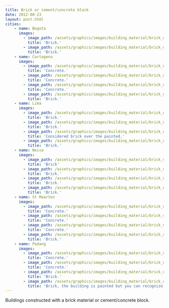 ```yaml
---
title: Brick or cement/concrete block
date: 2012-08-23
layout: post.html
cities:
    - name: Bogota
      images:        
        - image_path: /assets/graphics/images/building_material/brick_or_cement-concrete_block/brick_bogota_01.jpg
          title: 'Brick.'
        - image_path: /assets/graphics/images/building_material/brick_or_cement-concrete_block/brick_bogota_02.jpg
          title: 'Brick.'
    - name: Cartagena
      images:
        - image_path: /assets/graphics/images/building_material/brick_or_cement-concrete_block/concrete_cartagena_01.jpg
          title: 'Concrete.'
        - image_path: /assets/graphics/images/building_material/brick_or_cement-concrete_block/brick_cartagena_02.jpg
          title: 'Concrete.'
        - image_path: /assets/graphics/images/building_material/brick_or_cement-concrete_block/concrete_cartagena_03.jpg
          title: 'Concrete.'
        - image_path: /assets/graphics/images/building_material/brick_or_cement-concrete_block/brick_cartagena_04.jpg
          title: 'Brick.'
    - name: Lima
      images:
        - image_path: /assets/graphics/images/building_material/brick_or_cement-concrete_block/brick_lima_01.jpg
          title: 'Brick.'
        - image_path: /assets/graphics/images/building_material/brick_or_cement-concrete_block/brick_lima_02.jpg
          title: 'Brick.'
        - image_path: /assets/graphics/images/building_material/brick_or_cement-concrete_block/brick_lima_03.jpg
          title: 'Considered brick over the painted.'
        - image_path: /assets/graphics/images/building_material/brick_or_cement-concrete_block/brick_lima_04.jpg
          title: 'Brick.'
    - name: Neiva
      images:
        - image_path: /assets/graphics/images/building_material/brick_or_cement-concrete_block/brick_neiva_01.jpg
          title: 'Brick'
        - image_path: /assets/graphics/images/building_material/brick_or_cement-concrete_block/brick_neiva_02.jpg
          title: 'Brick.'
        - image_path: /assets/graphics/images/building_material/brick_or_cement-concrete_block/brick_neiva_03.jpg
          title: 'Brick.'
        - image_path: /assets/graphics/images/building_material/brick_or_cement-concrete_block/brick_neiva_04.jpg
          title: 'Brick.'
    - name: St Maarten
      images:
        - image_path: /assets/graphics/images/building_material/brick_or_cement-concrete_block/concrete_st_maarten_01.jpg
          title: 'Concrete.'
        - image_path: /assets/graphics/images/building_material/brick_or_cement-concrete_block/concrete_st_maarten_02.jpg
          title: 'Concrete.'
        - image_path: /assets/graphics/images/building_material/brick_or_cement-concrete_block/concrete_st_maarten_03.jpg
          title: 'Concrete.'
        - image_path: /assets/graphics/images/building_material/brick_or_cement-concrete_block/brick_st_maarten_04.jpg
          title: 'Brick.'
    - name: Padang
      images:
        - image_path: /assets/graphics/images/building_material/brick_or_cement-concrete_block/concrete_padang_01.jpg
          title: 'Concrete.'
        - image_path: /assets/graphics/images/building_material/brick_or_cement-concrete_block/concrete_padang_02.jpg
          title: 'Concrete.'
        - image_path: /assets/graphics/images/building_material/brick_or_cement-concrete_block/brick_padang_03.jpg
          title: 'Brick.'
        - image_path: /assets/graphics/images/building_material/brick_or_cement-concrete_block/brick_padang_04.jpg
          title: 'Brick, the building is painted but you can recognize the material, choose the material over the painted.'          
---
```

Buildings constructed with a brick material or cement/concrete block.